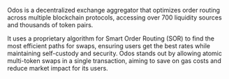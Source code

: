 Odos is a decentralized exchange aggregator that optimizes order routing across multiple blockchain protocols, accessing over 700 liquidity sources and thousands of token pairs. 

It uses a proprietary algorithm for Smart Order Routing (SOR) to find the most efficient paths for swaps, ensuring users get the best rates while maintaining self-custody and security. Odos stands out by allowing atomic multi-token swaps in a single transaction, aiming to save on gas costs and reduce market impact for its users.

